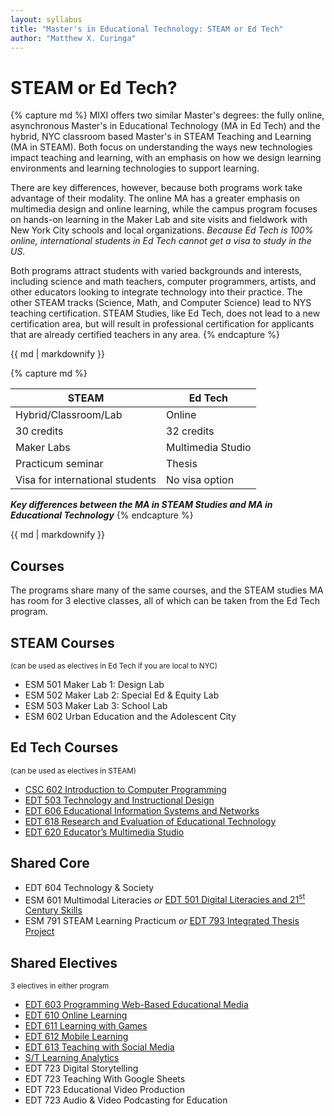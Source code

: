 ```yaml
---
layout: syllabus
title: "Master's in Educational Technology: STEAM or Ed Tech"
author: "Matthew X. Curinga"
---
```


STEAM or Ed Tech?
=================
<div class="row">
<div class="col-md-6">
{% capture md %}
MIXI offers two similar Master's degrees: the fully online, asynchronous Master's in Educational Technology 
(MA in Ed Tech) and the hybrid, NYC classroom based Master's in STEAM Teaching and Learning (MA in STEAM). 
Both focus on understanding the ways new technologies impact teaching and learning, with an emphasis
on how we design learning environments and learning technologies to support learning.

There are key differences, however, because both programs work take advantage of their modality.
The online MA has a greater emphasis on multimedia design and online learning, while the campus
program focuses on hands-on learning in the Maker Lab and site visits and fieldwork with
New York City schools and local organizations.
_Because Ed Tech is 100% online, international students in Ed Tech cannot get a visa to study in the US._

Both programs attract students with varied backgrounds and interests, including science and math teachers,
computer programmers, artists, and other educators looking to integrate technology into their practice.
The other STEAM tracks (Science, Math, and Computer Science) lead to NYS teaching certification. STEAM Studies,
like Ed Tech, does not lead to a new certification area, but will result in professional certification
for applicants that are already certified teachers in any area.
{% endcapture %}

{{ md | markdownify }}
</div>


<div class="col-md-6">
{% capture md %}

| STEAM                          | Ed Tech             |
|--------------------------------|---------------------|
| Hybrid/Classroom/Lab           | Online              |
| 30 credits                     | 32 credits          |
| Maker Labs                     | Multimedia Studio   |
| Practicum seminar              | Thesis              |
| Visa for international students| No visa option      |

**_Key differences between the MA in STEAM Studies and MA in Educational Technology_**
{% endcapture %}

{{ md | markdownify }}
</div>
</div>

Courses
-------
The programs share many of the same courses, and the STEAM studies MA has room
for 3 elective classes, all of which can be taken from the Ed Tech program.

STEAM Courses
-------------
<small>(can be used as electives in Ed Tech if you are local to NYC)</small>

- ESM 501 Maker Lab 1: Design Lab
- ESM 502 Maker Lab 2: Special Ed & Equity Lab
- ESM 503 Maker Lab 3: School Lab
- ESM 602 Urban Education and the Adolescent City

Ed Tech Courses
---------------
<small>(can be used as electives in STEAM)</small>

- [CSC 602 Introduction to Computer Programming](intro-to-programming_python.html)
- [EDT 503 Technology and Instructional Design](instructional-design.html)
- [EDT 606 Educational Information Systems and Networks](school-networks.html)
- [EDT 618 Research and Evaluation of Educational Technology](research-seminar.html)
- [EDT 620 Educator’s Multimedia Studio](multimedia-studio.html)

Shared Core
------------
- EDT 604 Technology & Society
- ESM 601 Multimodal Literacies _or_ [EDT 501 Digital Literacies and 21<sup>st</sup> Century Skills](digital-literacies.html)
- ESM 791 STEAM Learning Practicum _or_ [EDT 793 Integrated Thesis Project](thesis.html)

Shared Electives 
----------------
<small>3 electives in either program</small>

- [EDT 603 Programming Web-Based Educational Media](web-programming.html)
- [EDT 610 Online Learning](online-ed.html)
- [EDT 611 Learning with Games](video-games.html)
- [EDT 612 Mobile Learning](mlearning.html)
- [EDT 613 Teaching with Social Media](social-media.html)
- [S/T Learning Analytics](learning-analytics.html)
- EDT 723 Digital Storytelling
- EDT 723 Teaching With Google Sheets
- EDT 723 Educational Video Production
- EDT 723 Audio & Video Podcasting for Education